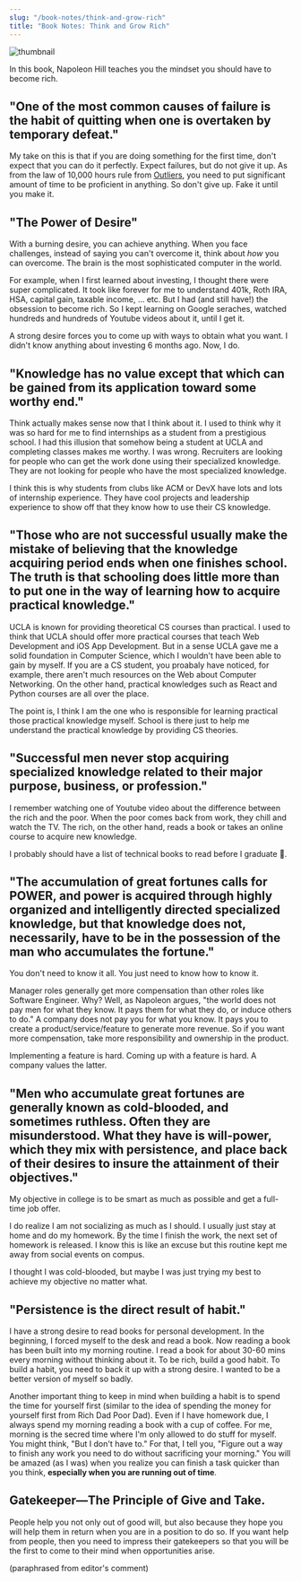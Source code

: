 ```yaml
---
slug: "/book-notes/think-and-grow-rich"
title: "Book Notes: Think and Grow Rich"
---
```


![thumbnail](https://images.unsplash.com/photo-1604594849809-dfedbc827105?ixlib=rb-1.2.1&ixid=eyJhcHBfaWQiOjEyMDd9&auto=format&fit=crop&w=1950&q=80)

In this book, Napoleon Hill teaches you the mindset you should have to become rich.

## "One of the most common causes of failure is the habit of quitting when one is overtaken by temporary defeat."

My take on this is that if you are doing something for the first time, don't expect that you can do it perfectly. Expect failures, but do not give it up. As from the law of 10,000 hours rule from [Outliers](https://www.amazon.com/Outliers-Story-Success-Malcolm-Gladwell/dp/0316017930), you need to put significant amount of time to be proficient in anything. So don't give up. Fake it until you make it.

## "The Power of Desire"

With a burning desire, you can achieve anything. When you face challenges, instead of saying you can't overcome it, think about _how_ you can overcome. The brain is the most sophisticated computer in the world.

For example, when I first learned about investing, I thought there were super complicated. It took like forever for me to understand 401k, Roth IRA, HSA, capital gain, taxable income, ... etc. But I had (and still have!) the obsession to become rich. So I kept learning on Google seraches, watched hundreds and hundreds of Youtube videos about it, until I get it.

A strong desire forces you to come up with ways to obtain what you want. I didn't know anything about investing 6 months ago. Now, I do.

## "Knowledge has no value except that which can be gained from its application toward some worthy end."

Think actually makes sense now that I think about it. I used to think why it was so hard for me to find internships as a student from a prestigious school. I had this illusion that somehow being a student at UCLA and completing classes makes me worthy. I was wrong. Recruiters are looking for people who can get the work done using their specialized knowledge. They are not looking for people who have the most specialized knowledge.

I think this is why students from clubs like ACM or DevX have lots and lots of internship experience. They have cool projects and leadership experience to show off that they know how to use their CS knowledge.

## "Those who are not successful usually make the mistake of believing that the knowledge acquiring period ends when one finishes school. The truth is that schooling does little more than to put one in the way of learning how to acquire practical knowledge."

UCLA is known for providing theoretical CS courses than practical. I used to think that UCLA should offer more practical courses that teach Web Development and iOS App Development. But in a sense UCLA gave me a solid foundation in Computer Science, which I wouldn't have been able to gain by myself. If you are a CS student, you proabaly have noticed, for example, there aren't much resources on the Web about Computer Networking. On the other hand, practical knowledges such as React and Python courses are all over the place.

The point is, I think I am the one who is responsible for learning practical those practical knowledge myself. School is there just to help me understand the practical knowledge by providing CS theories.

## "Successful men never stop acquiring specialized knowledge related to their major purpose, business, or profession."

I remember watching one of Youtube video about the difference between the rich and the poor. When the poor comes back from work, they chill and watch the TV. The rich, on the other hand, reads a book or takes an online course to acquire new knowledge.

I probably should have a list of technical books to read before I graduate 🤔.

## "The accumulation of great fortunes calls for POWER, and power is acquired through highly organized and intelligently directed specialized knowledge, but that knowledge does not, necessarily, have to be in the possession of the man who accumulates the fortune."

You don't need to know it all. You just need to know how to know it.

Manager roles generally get more compensation than other roles like Software Engineer. Why? Well, as Napoleon argues, "the world does not pay men for what they know. It pays them for what they do, or induce others to do." A company does not pay you for what you know. It pays you to create a product/service/feature to generate more revenue. So if you want more compensation, take more responsibility and ownership in the product.

Implementing a feature is hard. Coming up with a feature is hard. A company values the latter.

## "Men who accumulate great fortunes are generally known as cold-blooded, and sometimes ruthless. Often they are misunderstood. What they have is will-power, which they mix with persistence, and place back of their desires to insure the attainment of their objectives."

My objective in college is to be smart as much as possible and get a full-time job offer.

I do realize I am not socializing as much as I should. I usually just stay at home and do my homework. By the time I finish the work, the next set of homework is released. I know this is like an excuse but this routine kept me away from social events on compus.

I thought I was cold-blooded, but maybe I was just trying my best to achieve my objective no matter what.

## "Persistence is the direct result of habit."

I have a strong desire to read books for personal development. In the beginning, I forced myself to the desk and read a book. Now reading a book has been built into my morning routine. I read a book for about 30-60 mins every morning without thinking about it. To be rich, build a good habit. To build a habit, you need to back it up with a strong desire. I wanted to be a better version of myself so badly.

Another important thing to keep in mind when building a habit is to spend the time for yourself first (similar to the idea of spending the money for yourself first from Rich Dad Poor Dad). Even if I have homework due, I always spend my morning reading a book with a cup of coffee. For me, morning is the secred time where I'm only allowed to do stuff for myself. You might think, "But I don't have to." For that, I tell you, "Figure out a way to finish any work you need to do without sacrificing your morning." You will be amazed (as I was) when you realize you can finish a task quicker than you think, **especially when you are running out of time**.

## Gatekeeper—The Principle of Give and Take.

People help you not only out of good will, but also because they hope you will help them in return when you are in a position to do so. If you want help from people, then you need to impress their gatekeepers so that you will be the first to come to their mind when opportunities arise.

(paraphrased from editor's comment)
